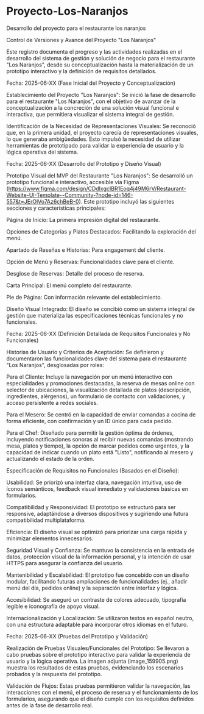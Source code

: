 # Proyecto-Los-Naranjos
Desarrollo del proyecto para el restaurante los naranjos

Control de Versiones y Avance del Proyecto "Los Naranjos"

Este registro documenta el progreso y las actividades realizadas en el desarrollo del sistema de gestión y solución de negocio para el restaurante "Los Naranjos", desde su conceptualización hasta la materialización de un prototipo interactivo y la definición de requisitos detallados.

Fecha: 2025-06-XX (Fase Inicial del Proyecto y Conceptualización)

Establecimiento del Proyecto "Los Naranjos": Se inició la fase de desarrollo para el restaurante "Los Naranjos", con el objetivo de avanzar de la conceptualización a la concreción de una solución visual funcional e interactiva, que permitiera visualizar el sistema integral de gestión.

Identificación de la Necesidad de Representaciones Visuales: Se reconoció que, en la primera unidad, el proyecto carecía de representaciones visuales, lo que generaba ambigüedades. Esto impulsó la necesidad de utilizar herramientas de prototipado para validar la experiencia de usuario y la lógica operativa del sistema.

Fecha: 2025-06-XX (Desarrollo del Prototipo y Diseño Visual)

Prototipo Visual del MVP del Restaurante "Los Naranjos": Se desarrolló un prototipo funcional e interactivo, accesible vía Figma (https://www.figma.com/design/CDdIxgcIBR1Eoq4j49M6rV/Restaurant-Website-UI-Template--Community-?node-id=146-557&t=JErOlVo7Az6chBeB-0). Este prototipo incluyó las siguientes secciones y características principales:

Página de Inicio: La primera impresión digital del restaurante.

Opciones de Categorías y Platos Destacados: Facilitando la exploración del menú.

Apartado de Reseñas e Historias: Para engagement del cliente.

Opción de Menú y Reservas: Funcionalidades clave para el cliente.

Desglose de Reservas: Detalle del proceso de reserva.

Carta Principal: El menú completo del restaurante.

Pie de Página: Con información relevante del establecimiento.

Diseño Visual Integrado: El diseño se concibió como un sistema integral de gestión que materializa las especificaciones técnicas funcionales y no funcionales.

Fecha: 2025-06-XX (Definición Detallada de Requisitos Funcionales y No Funcionales)

Historias de Usuario y Criterios de Aceptación: Se definieron y documentaron las funcionalidades clave del sistema para el restaurante "Los Naranjos", desglosadas por roles:

Para el Cliente: Incluye la navegación por un menú interactivo con especialidades y promociones destacadas, la reserva de mesas online con selector de ubicaciones, la visualización detallada de platos (descripción, ingredientes, alérgenos), un formulario de contacto con validaciones, y acceso persistente a redes sociales.

Para el Mesero: Se centró en la capacidad de enviar comandas a cocina de forma eficiente, con confirmación y un ID único para cada pedido.

Para el Chef: Diseñado para permitir la gestión óptima de órdenes, incluyendo notificaciones sonoras al recibir nuevas comandas (mostrando mesa, platos y tiempo), la opción de marcar pedidos como urgentes, y la capacidad de indicar cuando un plato está "Listo", notificando al mesero y actualizando el estado de la orden.

Especificación de Requisitos no Funcionales (Basados en el Diseño):

Usabilidad: Se priorizó una interfaz clara, navegación intuitiva, uso de íconos semánticos, feedback visual inmediato y validaciones básicas en formularios.

Compatibilidad y Responsividad: El prototipo se estructuró para ser responsive, adaptándose a diversos dispositivos y sugiriendo una futura compatibilidad multiplataforma.

Eficiencia: El diseño visual se optimizó para priorizar una carga rápida y minimizar elementos innecesarios.

Seguridad Visual y Confianza: Se mantuvo la consistencia en la entrada de datos, protección visual de la información personal, y la intención de usar HTTPS para asegurar la confianza del usuario.

Mantenibilidad y Escalabilidad: El prototipo fue concebido con un diseño modular, facilitando futuras ampliaciones de funcionalidades (ej., añadir menú del día, pedidos online) y la separación entre interfaz y lógica.

Accesibilidad: Se aseguró un contraste de colores adecuado, tipografía legible e iconografía de apoyo visual.

Internacionalización y Localización: Se utilizaron textos en español neutro, con una estructura adaptable para incorporar otros idiomas en el futuro.

Fecha: 2025-06-XX (Pruebas del Prototipo y Validación)

Realización de Pruebas Visuales/Funcionales del Prototipo: Se llevaron a cabo pruebas sobre el prototipo interactivo para validar la experiencia de usuario y la lógica operativa. La imagen adjunta (image_159905.png) muestra los resultados de estas pruebas, evidenciando los escenarios probados y la respuesta del prototipo.

Validación de Flujos: Estas pruebas permitieron validar la navegación, las interacciones con el menú, el proceso de reserva y el funcionamiento de los formularios, asegurando que el diseño cumple con los requisitos definidos antes de la fase de desarrollo real.
